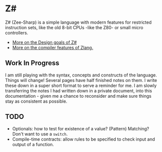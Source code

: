 # Z\#

Z# (Zee-Sharp) is a simple language with modern features for restricted instruction sets, like the old 8-bit CPUs -like the Z80-  or small micro controllers.

- [More on the Design goals of Z#](design.md)
- [More on the compiler features of Zlang.](./compiler/compiler.md)

## Work In Progress

I am still playing with the syntax, concepts and constructs of the language. Things will change!
Several pages have half finished notes on them. I write these down in a super short format to serve a reminder for me.
I am slowly transferring the notes I had written down in a private document, into this documentation - given me a chance to reconsider and make sure things stay as consistent as possible.

## TODO

- Optionals: how to test for existence of a value? (Pattern) Matching? Don't want to use a `switch`.
- Compile-time contracts: allow rules to be specified to check input and output of a function.
